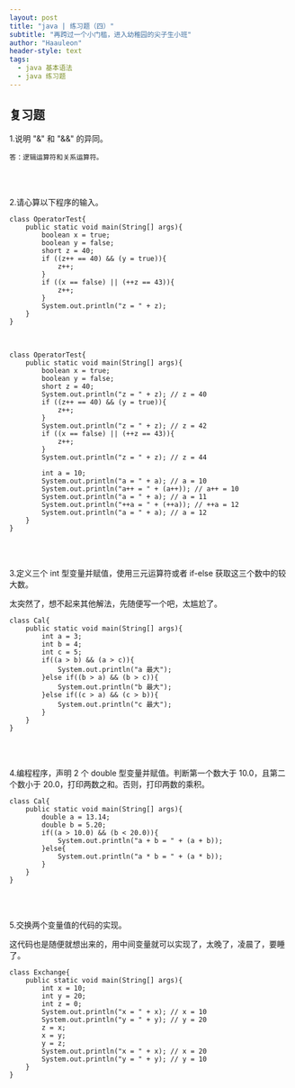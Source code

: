 ```yaml
---
layout: post
title: "java | 练习题（四）"
subtitle: "再跨过一个小门槛，进入幼稚园的尖子生小班"
author: "Haauleon"
header-style: text
tags:
  - java 基本语法
  - java 练习题
---
```




## 复习题
1.说明 "&" 和 "&&" 的异同。     

```
答：逻辑运算符和关系运算符。
```   

<br><br>

2.请心算以下程序的输入。     

```
class OperatorTest{
    public static void main(String[] args){
        boolean x = true;
        boolean y = false;
        short z = 40;
        if ((z++ == 40) && (y = true)){
            z++;
        }
        if ((x == false) || (++z == 43)){
            z++;
        }
        System.out.println("z = " + z);
    }
}
```      

<br>

```
class OperatorTest{
    public static void main(String[] args){
        boolean x = true;
        boolean y = false;
        short z = 40;
        System.out.println("z = " + z); // z = 40
        if ((z++ == 40) && (y = true)){
            z++;
        }
        System.out.println("z = " + z); // z = 42
        if ((x == false) || (++z == 43)){
            z++;
        }
        System.out.println("z = " + z); // z = 44

        int a = 10;
        System.out.println("a = " + a); // a = 10
        System.out.println("a++ = " + (a++)); // a++ = 10
        System.out.println("a = " + a); // a = 11
        System.out.println("++a = " + (++a)); // ++a = 12
        System.out.println("a = " + a); // a = 12
    }
}
```   

<br><br>

3.定义三个 int 型变量并赋值，使用三元运算符或者 if-else 获取这三个数中的较大数。    

太突然了，想不起来其他解法，先随便写一个吧，太尴尬了。           

```
class Cal{
    public static void main(String[] args){
        int a = 3;
        int b = 4;
        int c = 5;
        if((a > b) && (a > c)){
            System.out.println("a 最大");
        }else if((b > a) && (b > c)){
            System.out.println("b 最大");
        }else if((c > a) && (c > b)){
            System.out.println("c 最大");
        }
    }
}
```    

<br><br>

4.编程程序，声明 2 个 double 型变量并赋值。判断第一个数大于 10.0，且第二个数小于 20.0，打印两数之和。否则，打印两数的乘积。     

```
class Cal{
    public static void main(String[] args){
        double a = 13.14;
        double b = 5.20;
        if((a > 10.0) && (b < 20.0)){
            System.out.println("a + b = " + (a + b));
        }else{
            System.out.println("a * b = " + (a * b));
        }
    }
}
```

<br><br>

5.交换两个变量值的代码的实现。     

这代码也是随便就想出来的，用中间变量就可以实现了，太晚了，凌晨了，要睡了。         

```
class Exchange{
    public static void main(String[] args){
        int x = 10;
        int y = 20;
        int z = 0;
        System.out.println("x = " + x); // x = 10
        System.out.println("y = " + y); // y = 20
        z = x;
        x = y;
        y = z;
        System.out.println("x = " + x); // x = 20
        System.out.println("y = " + y); // y = 10
    }
}
```
